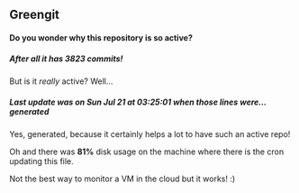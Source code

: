 ## Greengit

#### Do you wonder why this repository is so active?

##### After all it has 3823 commits!

But is it *really* active? Well...

##### Last update was on Sun Jul 21 at 03:25:01 when those lines were... generated

Yes, generated, because it certainly helps a lot to have such an active repo!

Oh and there was **81%** disk usage on the machine
where there is the cron updating this file.

Not the best way to monitor a VM in the cloud but it works! :)
